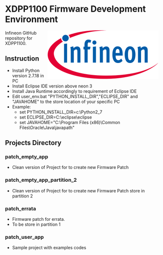 # XDPP1100 Firmware Development Environment

<a href="https://www.infineon.com">
<img src="./assets/images/Logo.svg" align="right" alt="Infineon logo">
</a>

<p>Infineon GitHub repository for XDPP1100.</p>

## Instruction 
- Install Python version 2.7.18 in PC
- Install Eclipse IDE version above neon 3
- Install Java Runtime accordingly to requirement of Eclipse IDE
- Edit user_env.bat "PYTHON_INSTALL_DIR","ECLIPSE_DIR" and "JAVAHOME" to the store location of your specific PC
- Example: 
  - set PYTHON_INSTALL_DIR=c:\Python2_7
  - set ECLIPSE_DIR=C:\eclipse\eclipse
  - set JAVAHOME="C:\Program Files (x86)\Common Files\Oracle\Java\javapath"

## Projects Directory

### patch_empty_app
- Clean version of Project for to create new Firmware Patch

### patch_empty_app_partition_2
- Clean version of Project for to create new Firmware Patch store in partition 2

### patch_errata
- Firmware patch for errata.
- To be store in partition 1

### patch_user_app
- Sample project with examples codes  
